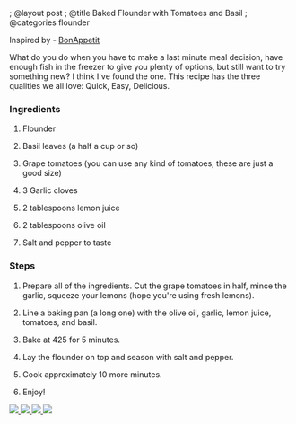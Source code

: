 ; @layout post
; @title Baked Flounder with Tomatoes and Basil
; @categories flounder

Inspired by - [BonAppetit](http://www.bonappetit.com/recipe/baked-flounder-with-tomatoes-and-basil)

What do you do when you have to make a last minute meal decision, have enough fish in the freezer to give you plenty of options, but still want to try something new? I think I've found the one. This recipe has the three qualities we all love: Quick, Easy, Delicious.

### Ingredients

1. Flounder

2. Basil leaves (a half a cup or so)

3. Grape tomatoes (you can use any kind of tomatoes, these are just a good size)

4. 3 Garlic cloves

5. 2 tablespoons lemon juice

6. 2 tablespoons olive oil

7. Salt and pepper to taste

### Steps

1. Prepare all of the ingredients. Cut the grape tomatoes in half, mince the garlic, squeeze your lemons (hope you're using fresh lemons).

2. Line a baking pan (a long one) with the olive oil, garlic, lemon juice, tomatoes, and basil. 

3. Bake at 425 for 5 minutes.

4. Lay the flounder on top and season with salt and pepper.

5. Cook approximately 10 more minutes.

6. Enjoy!

<a href="/images/flounder-basil-tomatoes/tomatoes-and-basil.jpg">
  <img src="/images/flounder-basil-tomatoes/tomatoes-and-basil.jpg" />
</a>
<a href="/images/flounder-basil-tomatoes/flounder-pre-cook.jpg">
  <img src="/images/flounder-basil-tomatoes/flounder-pre-cook.jpg" />
</a>
<a href="/images/flounder-basil-tomatoes/flounder-post-cook.jpg">
  <img src="/images/flounder-basil-tomatoes/flounder-post-cook.jpg" />
</a>
<a href="/images/flounder-basil-tomatoes/plated.jpg">
  <img src="/images/flounder-basil-tomatoes/plated.jpg" />
</a>
